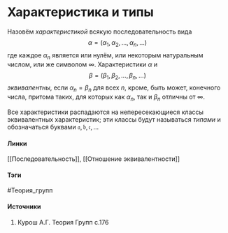 # Характеристика и типы
Назовём *характеристикой* всякую последовательность вида 
$$
\alpha=(\alpha_{1},\alpha_{2},\dots,\alpha_{n},\dots)
$$
где каждое $\alpha_n$ является или нулём, или некоторым натуральным числом, или же символом $\infty$. Характеристики $\alpha$ и 
$$
\beta=(\beta_{1},\beta_{2},\dots,\beta_n,\dots)
$$
*эквивалентны*, если $\alpha_{n}=\beta_{n}$ для всех $n$, кроме, быть может, конечного числа, притома таких, для которых как $\alpha_{n}$, так и $\beta_n$ отличны от $\infty$.

Все характеристики распадаются на непересекающиеся классы эквивалентных характеристик; эти классы будут называться *типами* и обозначаться буквами $\mathfrak{a},\mathfrak{b},\mathfrak{c},\dots$
#### Линки
[[Последовательность]],
[[Отношение эквивалентности]]
#### Тэги
 #Теория_групп  
#### Источники
 1. Курош А.Г. Теория Групп с.176